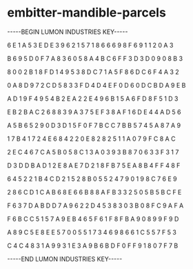 # embitter-mandible-parcels

-----BEGIN LUMON INDUSTRIES KEY-----

6 E 1 A 5 3 E D E 3 9 6 2 1 5 7 1 8 6 6 6 9 8 F 6 9 1 1 2 0 A 3

B 6 9 5 D 0 F 7 A 8 3 6 0 5 8 A 4 B C 6 F F 3 D 3 D 0 9 0 8 B 3

8 0 0 2 B 1 8 F D 1 4 9 5 3 8 D C 7 1 A 5 F 8 6 D C 6 F 4 A 3 2

0 A 8 D 9 7 2 C D 5 8 3 3 F D 4 D 4 E F 0 D 6 0 D C B D A 9 E B

A D 1 9 F 4 9 5 4 B 2 E A 2 2 E 4 9 6 B 1 5 A 6 F D 8 F 5 1 D 3

E B 2 B A C 2 6 8 8 3 9 A 3 7 5 E F 3 8 A F 1 6 D E 4 4 A D 5 6

A 5 B 6 5 2 9 0 D 3 D 1 5 F 0 F 7 B C C 7 B B 5 7 4 5 A 8 7 A 9

1 7 B 4 1 7 2 4 E 6 8 4 2 2 0 E 8 2 8 2 5 1 1 A 0 7 9 F C 8 A C

2 E C 4 6 7 C A 5 B 0 5 8 C 1 3 A 0 3 9 3 B 8 7 0 6 3 3 F 3 1 7

D 3 D D B A D 1 2 E 8 A E 7 D 2 1 8 F B 7 5 E A 8 B 4 F F 4 8 F

6 4 5 2 2 1 B 4 C D 2 1 5 2 8 B 0 5 5 2 4 7 9 0 1 9 8 C 7 6 E 9

2 8 6 C D 1 C A B 6 8 E 6 6 B 8 8 A F B 3 3 2 5 0 5 B 5 B C F E

F 6 3 7 D A B D D 7 A 9 6 2 2 D 4 5 3 8 3 0 3 B 0 8 F C 9 A F A

F 6 B C C 5 1 5 7 A 9 E B 4 6 5 F 6 1 F 8 F B A 9 0 8 9 9 F 9 D

A 8 9 C 5 E 8 E E 5 7 0 0 5 5 1 7 3 4 6 9 8 6 6 1 C 5 5 7 F 5 3

C 4 C 4 8 3 1 A 9 9 3 1 E 3 A 9 B 6 B D F 0 F F 9 1 8 0 7 F 7 B

-----END LUMON INDUSTRIES KEY-----
